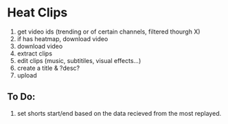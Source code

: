 # Heat Clips
1. get video ids (trending or of certain channels, filtered thourgh X)
2. if has heatmap, download video
3. download video
4. extract clips
5. edit clips (music, subtitiles, visual effects...)
6. create a title & ?desc?
7. upload

## To Do: 
1. set shorts start/end based on the data recieved from the most replayed.
